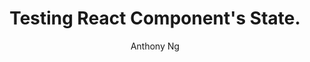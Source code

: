 ---
sections:
  - reactjs
link: 'https://medium.com/@newyork.anthonyng/testing-react-components-state-b57bfc712b90'
title: 'Testing React Component''s State.'
author: 'Anthony Ng'
publishedAt: 2017-04-16T00:00:00.000Z
type:
  - article
topics:
  - component_state
  - react_tests
suggestedBy:
  - andreamangano
createdAt: 2018-03-20T22:10:01.811Z
reference: aHR0cHM6Ly9tZWRpdW0uY29tL0BuZXd5b3JrLmFudGhvbnluZy90ZXN0aW5nLXJlYWN0LWNvbXBvbmVudHMtc3RhdGUtYjU3YmZjNzEyYjkw
slug: testing-react-components-state-by-anthony-ng
---